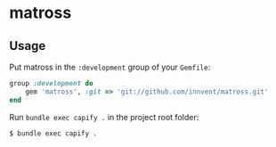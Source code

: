# matross

## Usage

Put matross in the `:development` group of your `Gemfile`:

```ruby
group :development do
    gem 'matross', :git => 'git://github.com/innvent/matross.git'
end
```

Run `bundle exec capify .` in the project root folder:

```bash
$ bundle exec capify .
```
